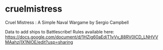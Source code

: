 # cruelmistress

Cruel Mistress : A Simple Naval Wargame by Sergio Campbell

Data to add ships to Battlescribe! Rules available here: https://docs.google.com/document/d/1HZjg60aEdjT1vVv_88RV0ICD_LNHVVMAahzj1X1NlOE/edit?usp=sharing
